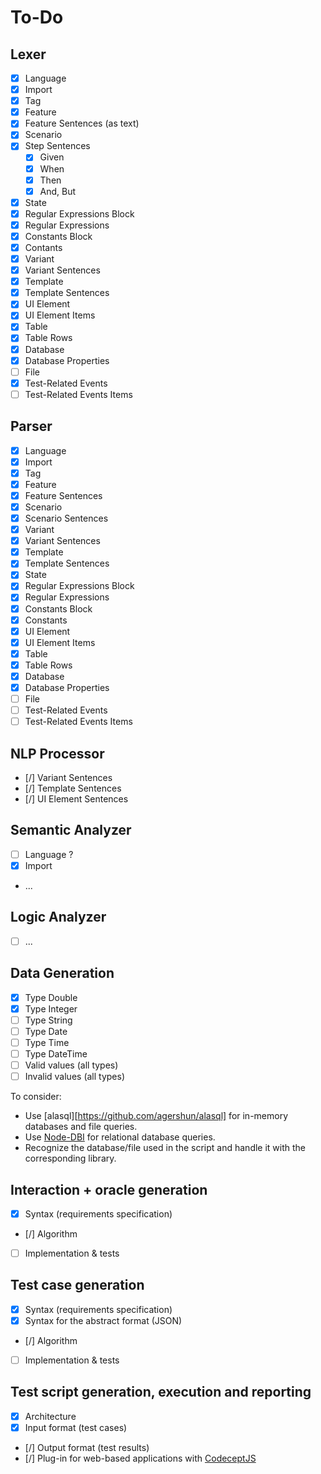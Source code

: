 # To-Do

## Lexer

- [X] Language
- [X] Import
- [X] Tag
- [X] Feature
- [X] Feature Sentences (as text)
- [X] Scenario
- [X] Step Sentences
  - [X] Given
  - [X] When
  - [X] Then
  - [X] And, But
- [X] State  
- [X] Regular Expressions Block
- [X] Regular Expressions
- [X] Constants Block
- [X] Contants
- [X] Variant
- [X] Variant Sentences
- [X] Template
- [X] Template Sentences
- [X] UI Element
- [X] UI Element Items
- [X] Table
- [X] Table Rows
- [X] Database
- [X] Database Properties
- [ ] File
- [X] Test-Related Events
- [ ] Test-Related Events Items

## Parser

- [X] Language
- [X] Import
- [X] Tag
- [X] Feature
- [X] Feature Sentences
- [X] Scenario
- [X] Scenario Sentences
- [X] Variant
- [X] Variant Sentences
- [X] Template
- [X] Template Sentences
- [X] State
- [X] Regular Expressions Block
- [X] Regular Expressions
- [X] Constants Block
- [X] Constants
- [X] UI Element
- [X] UI Element Items
- [X] Table
- [X] Table Rows
- [X] Database
- [X] Database Properties
- [ ] File
- [ ] Test-Related Events
- [ ] Test-Related Events Items

## NLP Processor

- [/] Variant Sentences
- [/] Template Sentences
- [/] UI Element Sentences

## Semantic Analyzer

- [ ] Language ?
- [X] Import
- ...

## Logic Analyzer

- [ ] ...

## Data Generation

- [X] Type Double
- [X] Type Integer
- [ ] Type String
- [ ] Type Date
- [ ] Type Time
- [ ] Type DateTime
- [ ] Valid values (all types)
- [ ] Invalid values (all types)

To consider:
- Use [alasql][https://github.com/agershun/alasql] for in-memory databases and file queries.
- Use [Node-DBI](https://github.com/DrBenton/Node-DBI/) for relational database queries.
- Recognize the database/file used in the script and handle it with the corresponding library.

## Interaction + oracle generation

- [X] Syntax (requirements specification)
- [/] Algorithm
- [ ] Implementation & tests

## Test case generation

- [X] Syntax (requirements specification)
- [X] Syntax for the abstract format (JSON)
- [/] Algorithm
- [ ] Implementation & tests

## Test script generation, execution and reporting

- [X] Architecture
- [X] Input format (test cases)
- [/] Output format (test results)
- [/] Plug-in for web-based applications with [CodeceptJS](http://codecept.io)